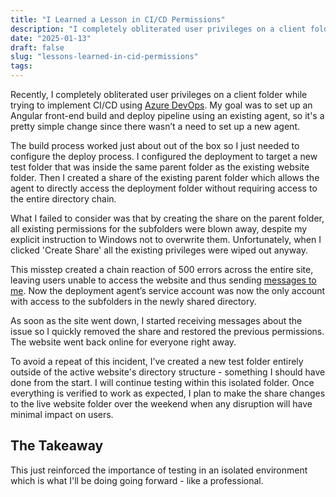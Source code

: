 ```yaml
---
title: "I Learned a Lesson in CI/CD Permissions"
description: "I completely obliterated user privileges on a client folder while trying to implement CI/CD using Azure DevOps. My goal was to set up an Angular front-end build and deploy pipeline but instead I bricked the site."
date: "2025-01-13"
draft: false
slug: "lessons-learned-in-cid-permissions"
tags:
---
```


 <section>
    <p>
        Recently, I completely obliterated user privileges on a client folder while trying to implement CI/CD using <a href="/services">Azure DevOps</a>. My goal was to set up an Angular front-end build and deploy pipeline using an existing agent, so it's a pretty simple change since there wasn’t a need to set up a new agent.
    </p>
    <p>
        The build process worked just about out of the box so I just needed to configure the deploy process. I configured the deployment to target a new test folder that was inside the same parent folder as the existing website folder. Then I created a share of the existing parent folder which allows the agent to directly access the deployment folder without requiring access to the entire directory chain.
    </p>
    <p>
        What I failed to consider was that by creating the share on the parent folder, all existing permissions for the subfolders were blown away, despite my explicit instruction to Windows not to overwrite them. Unfortunately, when I clicked 'Create Share' all the existing privileges were wiped out anyway.
    </p>
    <p>
       This misstep created a chain reaction of 500 errors across the entire site, leaving users unable to access the website and thus sending <a href="/blog/dont-put-new-bugs-on-blast">messages to me</a>. Now the deployment agent’s service account was now the only account with access to the subfolders in the newly shared directory.
    </p>
    <p>
        As soon as the site went down, I started receiving messages about the issue so I quickly removed the share and restored the previous permissions. The website went back online for everyone right away.
    </p>
    <p>
      To avoid a repeat of this incident, I’ve created a new test folder entirely outside of the active website's directory structure - something I should have done from the start. I will continue testing within this isolated folder. Once everything is verified to work as expected, I plan to make the share changes to the live website folder over the weekend when any disruption will have minimal impact on users.
    </p>
    <h2>The Takeaway</h2>
     <p>
      This just reinforced the importance of testing in an isolated environment which is what I'll be doing going forward - like a professional.
    </p>
</section>
